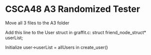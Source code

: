 # CSCA48 A3 Randomized Tester
Move all 3 files to the A3 folder

Add this line to the User struct in graffit.c:
struct friend_node_struct* userList;

Initialize user->userList = allUsers in create_user()
